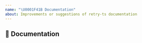 ```yaml
---
name: "\U0001F41B Documentation"
about: Improvements or suggestions of retry-ts documentation
---
```


## 📖 Documentation

